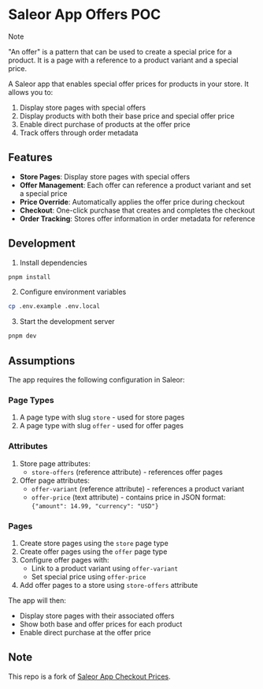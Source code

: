 # Saleor App Offers POC

> [!NOTE]
> "An offer" is a pattern that can be used to create a special price for a product. It is a page with a reference to a product variant and a special price.

A Saleor app that enables special offer prices for products in your store. It allows you to:

1. Display store pages with special offers
2. Display products with both their base price and special offer price
3. Enable direct purchase of products at the offer price
4. Track offers through order metadata

## Features

- **Store Pages**: Display store pages with special offers
- **Offer Management**: Each offer can reference a product variant and set a special price
- **Price Override**: Automatically applies the offer price during checkout
- **Checkout**: One-click purchase that creates and completes the checkout
- **Order Tracking**: Stores offer information in order metadata for reference

## Development

1. Install dependencies

```bash
pnpm install
```

2. Configure environment variables

```bash
cp .env.example .env.local
```

3. Start the development server

```bash
pnpm dev
```

## Assumptions

The app requires the following configuration in Saleor:

### Page Types

1. A page type with slug `store` - used for store pages
2. A page type with slug `offer` - used for offer pages

### Attributes

1. Store page attributes:
   - `store-offers` (reference attribute) - references offer pages
2. Offer page attributes:
   - `offer-variant` (reference attribute) - references a product variant
   - `offer-price` (text attribute) - contains price in JSON format: `{"amount": 14.99, "currency": "USD"}`

### Pages

1. Create store pages using the `store` page type
2. Create offer pages using the `offer` page type
3. Configure offer pages with:
   - Link to a product variant using `offer-variant`
   - Set special price using `offer-price`
4. Add offer pages to a store using `store-offers` attribute

The app will then:

- Display store pages with their associated offers
- Show both base and offer prices for each product
- Enable direct purchase at the offer price

## Note

This repo is a fork of [Saleor App Checkout Prices](https://github.com/saleor/saleor-app-checkout-prices).

